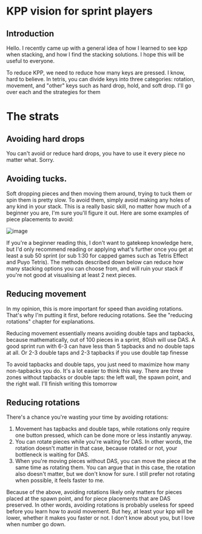 # KPP vision for sprint players

## Introduction

Hello. I recently came up with a general idea of how I learned to see kpp when stacking, and how I find the stacking solutions. I hope this will be useful to everyone.

To reduce KPP, we need to reduce how many keys are pressed. I know, hard to believe. In tetris, you can divide keys into three categories: rotation, movement, and "other" keys such as hard drop, hold, and soft drop. I'll go over each and the strategies for them

# The strats

## Avoiding hard drops

You can't avoid or reduce hard drops, you have to use it every piece no matter what. Sorry.

## Avoiding tucks.

Soft dropping pieces and then moving them around, trying to tuck them or spin them is pretty slow. To avoid them, simply avoid making any holes of any kind in your stack. This is a really basic skill, no matter how much of a beginner you are, I'm sure
you'll figure it out. Here are some examples of piece placements to avoid:

![image](https://github.com/strawberrymilk1134/tetris-tutorials/assets/57014208/50155982-62e5-4757-b5c0-affdeba63a06)


If you're a beginner reading this, I don't want to gatekeep knowledge here, but I'd only recommend reading or applying what's further once you get at least a sub 50 sprint (or sub 1:30 for capped games such as Tetris Effect and Puyo Tetris). The methods described
down below can reduce how many stacking options you can choose from, and will ruin your stack if you're not good at visualising at least 2 next pieces.

## Reducing movement

In my opinion, this is more important for speed than avoiding rotations. That's why I'm putting it first, before reducing rotations. See the "reducing rotations" chapter for explanations.

Reducing movement essentially means avoiding double taps and tapbacks, because mathematically, out of 100 pieces in a sprint, 80ish will use DAS. A good sprint run with 6-3 can have less than 5 tapbacks and no double taps at all. Or 2-3 double taps and 2-3 tapbacks
if you use double tap finesse

To avoid tapbacks and double taps, you just need to maximize how many non-tapbacks you do. It's a lot easier to think this way. There are three zones without tapbacks or double taps: the left wall, the spawn point, and the right wall.
I'll finish writing this tomorrow

## Reducing rotations

There's a chance you're wasting your time by avoiding rotations:
1. Movement has tapbacks and double taps, while rotations
only require one button pressed, which can be done more or less instantly anyway. 
2. You can rotate pieces while you're waiting for DAS. In other words, the rotation doesn't matter in that case, because rotated or not, your bottleneck is waiting for DAS.
3. When you're moving pieces without DAS, you can move the piece at the same time as rotating them. You can argue that in this case, the rotation also doesn't matter, but we don't know for sure. I still prefer not rotating when possible, it feels faster to me.

Because of the above, avoiding rotations likely only matters for pieces placed at the spawn point, and for piece placements that are DAS preserved. In other words, avoiding rotations is probably useless for speed before you learn how to avoid movement.
But hey, at least your kpp will be lower, whether it makes you faster or not. I don't know about you, but I love when number go down.
